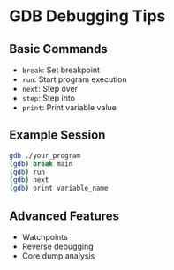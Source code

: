 # GDB Debugging Tips

## Basic Commands
- `break`: Set breakpoint
- `run`: Start program execution
- `next`: Step over
- `step`: Step into
- `print`: Print variable value

## Example Session
```bash
gdb ./your_program
(gdb) break main
(gdb) run
(gdb) next
(gdb) print variable_name
```

## Advanced Features
- Watchpoints
- Reverse debugging
- Core dump analysis